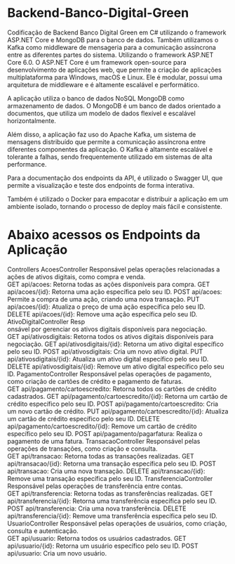 # Backend-Banco-Digital-Green

Codificação de Backend Banco Digital Green em C# utilizando o framework ASP.NET Core e MongoDB para o banco de dados. 
Também utilizamos o Kafka como middleware de mensageria para a comunicação assíncrona entre as diferentes partes do sistema.
Utilizando o framework ASP.NET Core 6.0. O ASP.NET Core é um framework open-source para desenvolvimento de aplicações web, 
que permite a criação de aplicações multiplataforma para Windows, macOS e Linux. Ele é modular, possui uma arquitetura de middleware 
e é altamente escalável e performático.

A aplicação utiliza o banco de dados NoSQL MongoDB como armazenamento de dados. O MongoDB é um banco de dados orientado a documentos, 
que utiliza um modelo de dados flexível e escalável horizontalmente.

Além disso, a aplicação faz uso do Apache Kafka, um sistema de mensagens distribuído que permite a comunicação assíncrona entre diferentes 
componentes da aplicação. O Kafka é altamente escalável e tolerante a falhas, sendo frequentemente utilizado em sistemas de alta performance.

Para a documentação dos endpoints da API, é utilizado o Swagger UI, que permite a visualização e teste dos endpoints de forma interativa.

Também é utilizado o Docker para empacotar e distribuir a aplicação em um ambiente isolado, tornando o processo de deploy mais fácil 
e consistente.

# Abaixo acessos os Endpoints da Aplicação
Controllers
AcoesController
Responsável pelas operações relacionadas a ações de ativos digitais, como compra e venda.
<br>
GET api/acoes: Retorna todas as ações disponíveis para compra.
GET api/acoes/{id}: Retorna uma ação específica pelo seu ID.
POST api/acoes: Permite a compra de uma ação, criando uma nova transação.
PUT api/acoes/{id}: Atualiza o preço de uma ação específica pelo seu ID.
DELETE api/acoes/{id}: Remove uma ação específica pelo seu ID.
AtivoDigitalController
Resp<br>onsável por gerenciar os ativos digitais disponíveis para negociação.
<br>
GET api/ativosdigitais: Retorna todos os ativos digitais disponíveis para negociação.
GET api/ativosdigitais/{id}: Retorna um ativo digital específico pelo seu ID.
POST api/ativosdigitais: Cria um novo ativo digital.
PUT api/ativosdigitais/{id}: Atualiza um ativo digital específico pelo seu ID.
DELETE api/ativosdigitais/{id}: Remove um ativo digital específico pelo seu ID.
PagamentoController
Responsável pelas operações de pagamento, como criação de cartões de crédito e pagamento de faturas.
<br>
GET api/pagamento/cartoescredito: Retorna todos os cartões de crédito cadastrados.
GET api/pagamento/cartoescredito/{id}: Retorna um cartão de crédito específico pelo seu ID.
POST api/pagamento/cartoescredito: Cria um novo cartão de crédito.
PUT api/pagamento/cartoescredito/{id}: Atualiza um cartão de crédito específico pelo seu ID.
DELETE api/pagamento/cartoescredito/{id}: Remove um cartão de crédito específico pelo seu ID.
POST api/pagamento/pagarfatura: Realiza o pagamento de uma fatura.
TransacaoController
Responsável pelas operações de transações, como criação e consulta.
<br>
GET api/transacao: Retorna todas as transações realizadas.
GET api/transacao/{id}: Retorna uma transação específica pelo seu ID.
POST api/transacao: Cria uma nova transação.
DELETE api/transacao/{id}: Remove uma transação específica pelo seu ID.
TransferenciaController
Responsável pelas operações de transferência entre contas.
<br>
GET api/transferencia: Retorna todas as transferências realizadas.
GET api/transferencia/{id}: Retorna uma transferência específica pelo seu ID.
POST api/transferencia: Cria uma nova transferência.
DELETE api/transferencia/{id}: Remove uma transferência específica pelo seu ID.
UsuarioController
Responsável pelas operações de usuários, como criação, consulta e autenticação.
<br>
GET api/usuario: Retorna todos os usuários cadastrados.
GET api/usuario/{id}: Retorna um usuário específico pelo seu ID.
POST api/usuario: Cria um novo usuário.
